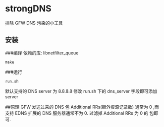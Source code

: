 ﻿# strongDNS
排除 GFW DNS 污染的小工具

## 安装

###编译
依赖的库: libnetfilter_queue

    make
    
###运行
    
    run.sh
    
默认支持的 DNS server 为 8.8.8.8
修改 run.sh 下的 dns_server 字段即可添加 server
    
##原理
GFW 发送过来的 DNS 包 Additional RRs(额外资源记录数) 通常为 0 ,而支持 EDNS 扩展的 DNS 服务器通常不为 0. 过滤掉 Additional RRs 为 0 的 包即可.
    


